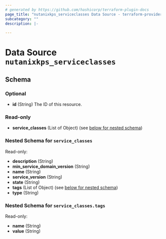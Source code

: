 ```yaml
---
# generated by https://github.com/hashicorp/terraform-plugin-docs
page_title: "nutanixkps_serviceclasses Data Source - terraform-provider-nutanixkps"
subcategory: ""
description: |-
  
---
```


# Data Source `nutanixkps_serviceclasses`





<!-- schema generated by tfplugindocs -->
## Schema

### Optional

- **id** (String) The ID of this resource.

### Read-only

- **service_classes** (List of Object) (see [below for nested schema](#nestedatt--service_classes))

<a id="nestedatt--service_classes"></a>
### Nested Schema for `service_classes`

Read-only:

- **description** (String)
- **min_service_domain_version** (String)
- **name** (String)
- **service_version** (String)
- **state** (String)
- **tags** (List of Object) (see [below for nested schema](#nestedobjatt--service_classes--tags))
- **type** (String)

<a id="nestedobjatt--service_classes--tags"></a>
### Nested Schema for `service_classes.tags`

Read-only:

- **name** (String)
- **value** (String)


